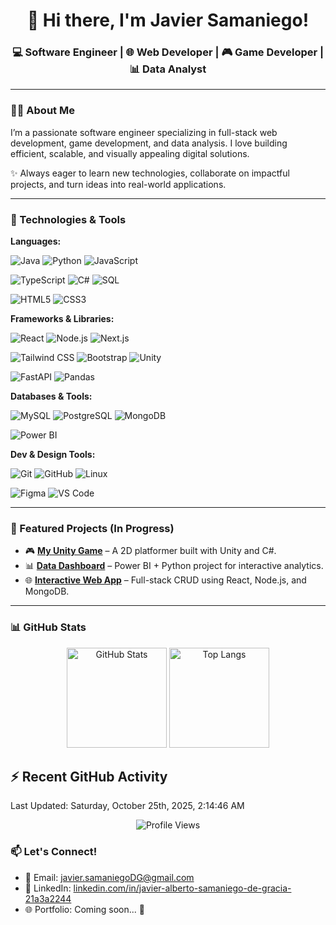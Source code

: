 <h1 align="center">👋 Hi there, I'm Javier Samaniego!</h1>
<h3 align="center">💻 Software Engineer | 🌐 Web Developer | 🎮 Game Developer | 📊 Data Analyst</h3>

---

### 👨‍💻 About Me

I’m a passionate software engineer specializing in full-stack web development, game development, and data analysis. I love building efficient, scalable, and visually appealing digital solutions.

✨ Always eager to learn new technologies, collaborate on impactful projects, and turn ideas into real-world applications.

---

### 🚀 Technologies & Tools

**Languages:**  

![Java](https://img.shields.io/badge/Java-ED8B00?style=for-the-badge&logo=openjdk&logoColor=white)
![Python](https://img.shields.io/badge/Python-3776AB?style=for-the-badge&logo=python&logoColor=white)
![JavaScript](https://img.shields.io/badge/JavaScript-F7DF1E?style=for-the-badge&logo=javascript&logoColor=black)

![TypeScript](https://img.shields.io/badge/TypeScript-007ACC?style=for-the-badge&logo=typescript&logoColor=white)
![C#](https://img.shields.io/badge/C%23-239120?style=for-the-badge&logo=c-sharp&logoColor=white)
![SQL](https://img.shields.io/badge/SQL-316192?style=for-the-badge&logo=postgresql&logoColor=white)

![HTML5](https://img.shields.io/badge/HTML5-E34F26?style=for-the-badge&logo=html5&logoColor=white)
![CSS3](https://img.shields.io/badge/CSS3-1572B6?style=for-the-badge&logo=css3&logoColor=white)

**Frameworks & Libraries:**  

![React](https://img.shields.io/badge/React-20232A?style=for-the-badge&logo=react&logoColor=61DAFB)
![Node.js](https://img.shields.io/badge/Node.js-339933?style=for-the-badge&logo=nodedotjs&logoColor=white)
![Next.js](https://img.shields.io/badge/Next.js-000000?style=for-the-badge&logo=nextdotjs&logoColor=white)

![Tailwind CSS](https://img.shields.io/badge/Tailwind_CSS-38B2AC?style=for-the-badge&logo=tailwind-css&logoColor=white)
![Bootstrap](https://img.shields.io/badge/Bootstrap-7952B3?style=for-the-badge&logo=bootstrap&logoColor=white)
![Unity](https://img.shields.io/badge/Unity-100000?style=for-the-badge&logo=unity&logoColor=white)

![FastAPI](https://img.shields.io/badge/FastAPI-009688?style=for-the-badge&logo=fastapi&logoColor=white)
![Pandas](https://img.shields.io/badge/pandas-150458?style=for-the-badge&logo=pandas&logoColor=white)

**Databases & Tools:**  

![MySQL](https://img.shields.io/badge/MySQL-005C84?style=for-the-badge&logo=mysql&logoColor=white)
![PostgreSQL](https://img.shields.io/badge/PostgreSQL-336791?style=for-the-badge&logo=postgresql&logoColor=white)
![MongoDB](https://img.shields.io/badge/MongoDB-4EA94B?style=for-the-badge&logo=mongodb&logoColor=white)

![Power BI](https://img.shields.io/badge/Power_BI-F2C811?style=for-the-badge&logo=powerbi&logoColor=black)

**Dev & Design Tools:**  

![Git](https://img.shields.io/badge/Git-F05032?style=for-the-badge&logo=git&logoColor=white)
![GitHub](https://img.shields.io/badge/GitHub-181717?style=for-the-badge&logo=github&logoColor=white)
![Linux](https://img.shields.io/badge/Linux-FCC624?style=for-the-badge&logo=linux&logoColor=black)

![Figma](https://img.shields.io/badge/Figma-F24E1E?style=for-the-badge&logo=figma&logoColor=white)
![VS Code](https://img.shields.io/badge/VS_Code-007ACC?style=for-the-badge&logo=visual-studio-code&logoColor=white)

---

### 🚧 Featured Projects (In Progress)

- 🎮 **[My Unity Game](#)** – A 2D platformer built with Unity and C#.
- 📊 **[Data Dashboard](#)** – Power BI + Python project for interactive analytics.
- 🌐 **[Interactive Web App](#)** – Full-stack CRUD using React, Node.js, and MongoDB.

---

### 📊 GitHub Stats

<p align="center">
  <img src="https://github-readme-stats.vercel.app/api?username=JSamDG&show_icons=true&theme=radical" alt="GitHub Stats" height="160">
  
  <img src="https://github-readme-stats.vercel.app/api/top-langs/?username=JSamDG&layout=compact&theme=radical" alt="Top Langs" height="160">
</p>


## :zap: Recent GitHub Activity

<!--RECENT_ACTIVITY:start-->
<!--RECENT_ACTIVITY:end-->
<!--RECENT_ACTIVITY:last_update-->
Last Updated: Saturday, October 25th, 2025, 2:14:46 AM
<!--RECENT_ACTIVITY:last_update_end-->

<p align="center">
  <img src="https://komarev.com/ghpvc/?username=JSamDG&label=Profile%20views&color=0e75b6&style=flat" alt="Profile Views" />
</p>

### 📫 Let's Connect!

- 📧 Email: [javier.samaniegoDG@gmail.com](mailto:javier.samaniegoDG@gmail.com)  
- 💼 LinkedIn: [linkedin.com/in/javier-alberto-samaniego-de-gracia-21a3a2244](https://linkedin.com/in/javier-alberto-samaniego-de-gracia-21a3a2244)  
- 🌐 Portfolio: Coming soon... 🚧
